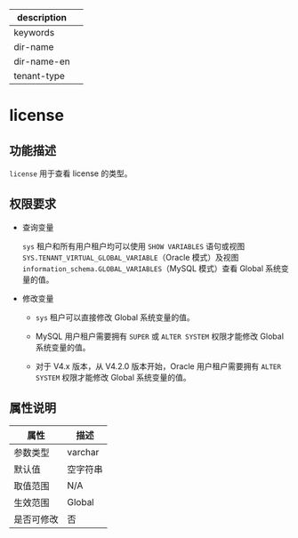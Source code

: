 |description||
|---|---|
|keywords||
|dir-name||
|dir-name-en||
|tenant-type||

# license

## 功能描述

`license` 用于查看 license 的类型。

## 权限要求

* 查询变量

  `sys` 租户和所有用户租户均可以使用 `SHOW VARIABLES` 语句或视图 `SYS.TENANT_VIRTUAL_GLOBAL_VARIABLE`（Oracle 模式）及视图 `information_schema.GLOBAL_VARIABLES`（MySQL 模式）查看 Global 系统变量的值。

* 修改变量

  * `sys` 租户可以直接修改 Global 系统变量的值。
  
  * MySQL 用户租户需要拥有 `SUPER` 或 `ALTER SYSTEM` 权限才能修改 Global 系统变量的值。

  * 对于 V4.x 版本，从 V4.2.0 版本开始，Oracle 用户租户需要拥有 `ALTER SYSTEM` 权限才能修改 Global 系统变量的值。

## 属性说明

| **属性** | **描述**  |
|--------|---------|
| 参数类型   | varchar |
| 默认值    | 空字符串    |
| 取值范围   | N/A     |
| 生效范围   | Global  |
| 是否可修改  | 否       |
